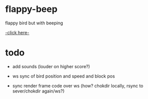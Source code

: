 # flappy-beep
flappy bird but with beeping 

[-click here-](http://45.55.134.216:3989/)

# todo

- add sounds (louder on higher score?)

- ws sync of bird position and speed and block pos
- sync render frame code over ws (how? chokdir locally, rsync to sever/chokdir again/ws?)



